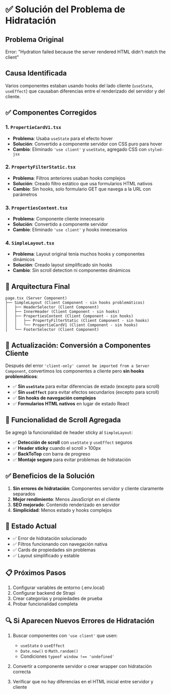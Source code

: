 # ✅ Solución del Problema de Hidratación

## Problema Original
Error: "Hydration failed because the server rendered HTML didn't match the client"

## Causa Identificada
Varios componentes estaban usando hooks del lado cliente (`useState`, `useEffect`) que causaban diferencias entre el renderizado del servidor y del cliente.

## ✅ Componentes Corregidos

### 1. `PropertieCardV1.tsx`
- **Problema**: Usaba `useState` para el efecto hover
- **Solución**: Convertido a componente servidor con CSS puro para hover
- **Cambio**: Eliminado `'use client'` y `useState`, agregado CSS con `styled-jsx`

### 2. `PropertyFilterStatic.tsx`
- **Problema**: Filtros anteriores usaban hooks complejos
- **Solución**: Creado filtro estático que usa formularios HTML nativos
- **Cambio**: Sin hooks, solo formulario GET que navega a la URL con parámetros

### 3. `PropertiesContent.tsx`
- **Problema**: Componente cliente innecesario
- **Solución**: Convertido a componente servidor
- **Cambio**: Eliminado `'use client'` y hooks innecesarios

### 4. `SimpleLayout.tsx`
- **Problema**: Layout original tenía muchos hooks y componentes dinámicos
- **Solución**: Creado layout simplificado sin hooks
- **Cambio**: Sin scroll detection ni componentes dinámicos

## 🔧 Arquitectura Final

```
page.tsx (Server Component)
├── SimpleLayout (Client Component - sin hooks problemáticos)
│   ├── HeaderSelector (Client Component)
│   ├── InnerHeader (Client Component - sin hooks)
│   ├── PropertiesContent (Client Component - sin hooks)
│   │   ├── PropertyFilterStatic (Client Component - sin hooks)
│   │   └── PropertieCardV1 (Client Component - sin hooks)
│   └── FooterSelector (Client Component)
```

## 📝 **Actualización: Conversión a Componentes Cliente**

Después del error `'client-only' cannot be imported from a Server Component`, convertimos los componentes a cliente pero **sin hooks problemáticos**:

- ✅ **Sin `useState`** para evitar diferencias de estado (excepto para scroll)
- ✅ **Sin `useEffect`** para evitar efectos secundarios (excepto para scroll)
- ✅ **Sin hooks de navegación complejos**
- ✅ **Formularios HTML nativos** en lugar de estado React

## 🚀 **Funcionalidad de Scroll Agregada**

Se agregó la funcionalidad de header sticky al `SimpleLayout`:

- ✅ **Detección de scroll** con `useState` y `useEffect` seguros
- ✅ **Header sticky** cuando el scroll > 100px
- ✅ **BackToTop** con barra de progreso
- ✅ **Montaje seguro** para evitar problemas de hidratación

## ✅ Beneficios de la Solución

1. **Sin errores de hidratación**: Componentes servidor y cliente claramente separados
2. **Mejor rendimiento**: Menos JavaScript en el cliente
3. **SEO mejorado**: Contenido renderizado en servidor
4. **Simplicidad**: Menos estado y hooks complejos

## 🚀 Estado Actual

- ✅ Error de hidratación solucionado
- ✅ Filtros funcionando con navegación nativa
- ✅ Cards de propiedades sin problemas
- ✅ Layout simplificado y estable

## 📋 Próximos Pasos

1. Configurar variables de entorno (.env.local)
2. Configurar backend de Strapi
3. Crear categorías y propiedades de prueba
4. Probar funcionalidad completa

## 🔍 Si Aparecen Nuevos Errores de Hidratación

1. Buscar componentes con `'use client'` que usen:
   - `useState` o `useEffect`
   - `Date.now()` o `Math.random()`
   - Condiciones `typeof window !== 'undefined'`
   
2. Convertir a componente servidor o crear wrapper con hidratación correcta

3. Verificar que no hay diferencias en el HTML inicial entre servidor y cliente 